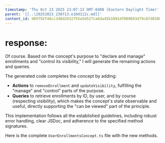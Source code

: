 ```yaml
---
timestamp: 'Thu Oct 23 2025 23:07:13 GMT-0400 (Eastern Daylight Time)'
parent: '[[..\20251023_230713.e10d112c.md]]'
content_id: d05f92f48cc3d8d2632755a5d527ca6da45b1091df009893d79c07d83800cc27
---
```


# response:

Of course. Based on the concept's purpose to "declare and manage" enrollments and "control its visibility," I will generate the remaining actions and queries.

The generated code completes the concept by adding:

* **Actions** to `removeEnrollment` and `updateVisibility`, fulfilling the "manage" and "control" parts of the purpose.
* **Queries** to retrieve enrollments by ID, by user, and by course (respecting visibility), which makes the concept's state observable and useful, directly supporting the "can be viewed" part of the principle.

This implementation follows all the established guidelines, including robust error handling, clear JSDoc, and adherence to the specified method signatures.

Here is the complete `UserEnrollmentsConcept.ts` file with the new methods.

